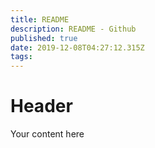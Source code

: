 ```yaml
---
title: README
description: README - Github
published: true
date: 2019-12-08T04:27:12.315Z
tags: 
---
```


# Header
Your content here